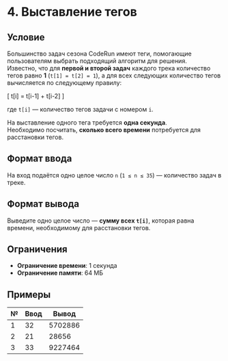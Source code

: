 # 4. Выставление тегов

## Условие

Большинство задач сезона CodeRun имеют теги, помогающие пользователям выбрать подходящий алгоритм для решения.  
Известно, что для **первой и второй задач** каждого трека количество тегов равно **1** (`t[1] = t[2] = 1`), а для всех следующих количество тегов вычисляется по следующему правилу:

\[
t[i] = t[i-1] + t[i-2]
\]

где `t[i]` — количество тегов задачи с номером `i`.

На выставление одного тега требуется **одна секунда**.  
Необходимо посчитать, **сколько всего времени** потребуется для расстановки тегов.

## Формат ввода

На вход подаётся одно целое число `n` (`1 ≤ n ≤ 35`) — количество задач в треке.

## Формат вывода

Выведите одно целое число — **сумму всех `t[i]`**, которая равна времени, необходимому для расстановки тегов.

## Ограничения

- **Ограничение времени**: 1 секунда
- **Ограничение памяти**: 64 МБ

## Примеры

| №   | Ввод | Вывод   |
| --- | ---- | ------- |
| 1   | 32   | 5702886 |
| 2   | 21   | 28656   |
| 3   | 33   | 9227464 |
